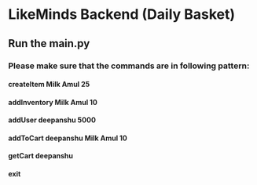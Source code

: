 # LikeMinds Backend (Daily Basket)
## Run the main.py
### Please make sure that the commands are in following pattern:
#### createItem Milk Amul 25
#### addInventory Milk Amul 10
#### addUser deepanshu 5000
#### addToCart deepanshu Milk Amul 10
#### getCart deepanshu
#### exit